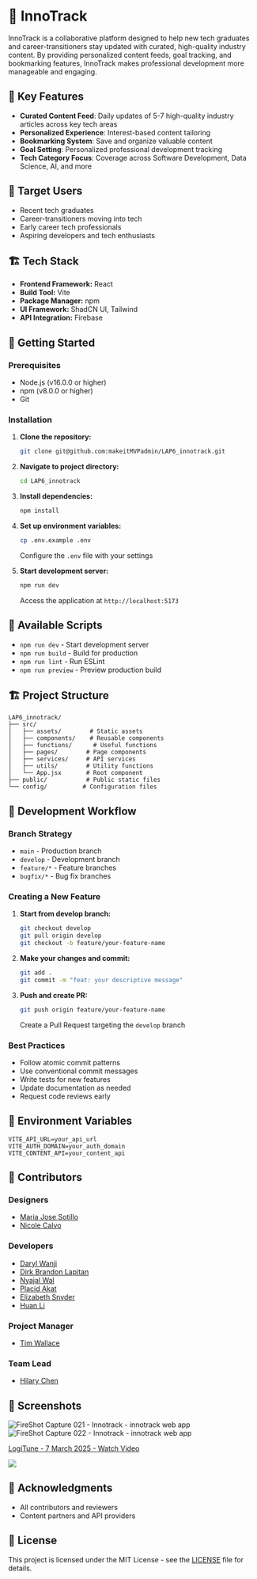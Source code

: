 # 🎯 InnoTrack

InnoTrack is a collaborative platform designed to help new tech graduates and career-transitioners stay updated with curated, high-quality industry content. By providing personalized content feeds, goal tracking, and bookmarking features, InnoTrack makes professional development more manageable and engaging.

## 🌟 Key Features

- **Curated Content Feed**: Daily updates of 5-7 high-quality industry articles across key tech areas
- **Personalized Experience**: Interest-based content tailoring
- **Bookmarking System**: Save and organize valuable content
- **Goal Setting**: Personalized professional development tracking
- **Tech Category Focus**: Coverage across Software Development, Data Science, AI, and more

## 🎯 Target Users

- Recent tech graduates
- Career-transitioners moving into tech
- Early career tech professionals
- Aspiring developers and tech enthusiasts

## 🏗️ Tech Stack

- **Frontend Framework:** React
- **Build Tool:** Vite
- **Package Manager:** npm
- **UI Framework:** ShadCN UI, Tailwind
- **API Integration:** Firebase

## 🚀 Getting Started

### Prerequisites

- Node.js (v16.0.0 or higher)
- npm (v8.0.0 or higher)
- Git

### Installation

1. **Clone the repository:**
   ```sh
   git clone git@github.com:makeitMVPadmin/LAP6_innotrack.git
   ```

2. **Navigate to project directory:**
   ```sh
   cd LAP6_innotrack
   ```

3. **Install dependencies:**
   ```sh
   npm install
   ```

4. **Set up environment variables:**
   ```sh
   cp .env.example .env
   ```
   Configure the `.env` file with your settings

5. **Start development server:**
   ```sh
   npm run dev
   ```
   Access the application at `http://localhost:5173`

## 📝 Available Scripts

- `npm run dev` - Start development server
- `npm run build` - Build for production
- `npm run lint` - Run ESLint
- `npm run preview` - Preview production build

## 🏗️ Project Structure

```
LAP6_innotrack/
├── src/
│   ├── assets/        # Static assets
│   ├── components/    # Reusable components
│   ├── functions/      # Useful functions
│   ├── pages/        # Page components
│   ├── services/     # API services
│   ├── utils/        # Utility functions
│   └── App.jsx       # Root component
├── public/           # Public static files
└── config/          # Configuration files
```

## 👥 Development Workflow

### Branch Strategy

- `main` - Production branch
- `develop` - Development branch
- `feature/*` - Feature branches
- `bugfix/*` - Bug fix branches

### Creating a New Feature

1. **Start from develop branch:**
   ```sh
   git checkout develop
   git pull origin develop
   git checkout -b feature/your-feature-name
   ```

2. **Make your changes and commit:**
   ```sh
   git add .
   git commit -m "feat: your descriptive message"
   ```

3. **Push and create PR:**
   ```sh
   git push origin feature/your-feature-name
   ```
   Create a Pull Request targeting the `develop` branch

### Best Practices

- Follow atomic commit patterns
- Use conventional commit messages
- Write tests for new features
- Update documentation as needed
- Request code reviews early

## 🔐 Environment Variables

```env
VITE_API_URL=your_api_url
VITE_AUTH_DOMAIN=your_auth_domain
VITE_CONTENT_API=your_content_api
```

## 🤝 Contributors

### Designers
- <a href="https://www.linkedin.com/in/mjsotillo/">Maria Jose Sotillo</a>
- <a href="https://www.linkedin.com/in/nicuxdesigner/">Nicole Calvo</a>
  
### Developers
- <a href="https://www.linkedin.com/in/darylwanji/">Daryl Wanji</a>
- <a href="https://www.linkedin.com/in/dbslapitan/">Dirk Brandon Lapitan</a>
- <a href="https://www.linkedin.com/in/nyajal-wal/">Nyajal Wal</a>
- <a href="https://www.linkedin.com/in/placidakat/">Placid Akat</a>
- <a href="https://www.linkedin.com/in/elizabethmerylsnyder/">Elizabeth Snyder</a>
- <a href="https://www.linkedin.com/in/huanli1008/">Huan Li</a>
  
### Project Manager
- <a href="https://www.linkedin.com/in/timothy-wallace-dev/">Tim Wallace</a>
  
### Team Lead
- <a href="https://www.linkedin.com/in/hilarykhc/">Hilary Chen</a>

## 📸 Screenshots 
![FireShot Capture 021 - Innotrack -  innotrack web app](https://github.com/user-attachments/assets/267f85ce-e181-483c-99e0-7f68fb2880bd)
![FireShot Capture 022 - Innotrack -  innotrack web app](https://github.com/user-attachments/assets/569ccbfc-a806-42e2-8bf8-261a6c11ba5f)

<div>
    <a href="https://www.loom.com/share/a03c655719024870b8e8f3b9c70ceb84">
      <p>LogiTune - 7 March 2025 - Watch Video</p>
    </a>
    <a href="https://www.loom.com/share/a03c655719024870b8e8f3b9c70ceb84">
      <img style="max-width:300px;" src="https://cdn.loom.com/sessions/thumbnails/a03c655719024870b8e8f3b9c70ceb84-b0929804d7fc8aa4-full-play.gif">
    </a>
  </div>

## 🙏 Acknowledgments

- All contributors and reviewers
- Content partners and API providers

## 📄 License

This project is licensed under the MIT License - see the [LICENSE](LICENSE) file for details.

